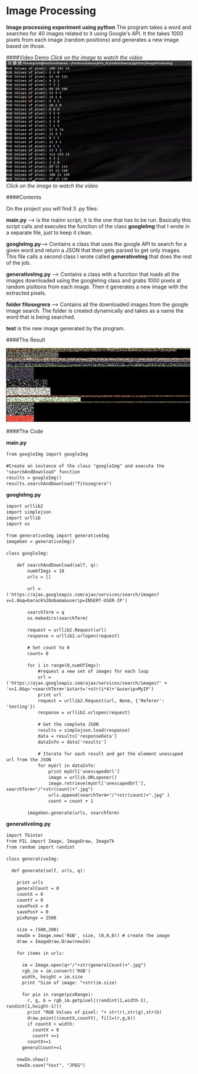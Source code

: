 Image Processing
================

**Image processing experiment using python** The program takes a word and searches for 40 images related to it using Google's API. It the takes 1000 pixels from each image (random positions) and generates a new image based on those.

####Video Demo
*Click on the image to watch the video*
[![thumb.png](/week3/imageProcessing/thumb.png)](https://www.youtube.com/watch?v=KpD7MqYX5Ew)
*Click on the image to watch the video*

####Contents

On the project you will find 3 .py files:

**main.py** --> is the mainn script, it is the one that has to be run. Basically this script calls and executes the function of the class **googleImg** that I wrote in a separate file, just to keep it clean.

**googleImg.py**--> Contains a class that uses the google API to search for a given word and return a JSON that then gets parsed to get only images. This file calls a second class I wrote called **generativeImg** that does the rest of the job.

**generativeImg.py** --> Contains a class with a function that loads all the images downloaded using the googleImg class and grabs 1000 pixels at random pisitions from each image. Then it generates a new image with the extracted pixels.

**folder fitosegrera** --> Contains all the downloaded images from the google image search. The folder is created dynamically and takes as a name the word that is being searched.

**test** is the new image generated by the program.

####The Result

![test.jpg](/week3/imageProcessing/test)

####The Code

**main.py**

	from googleImg import googleImg

	#Create an instance of the class "googleImg" and execute the "searchAndDownload" function
	results = googleImg()
	results.searchAndDownload("fitosegrera")


**googleImg.py**

	import urllib2
	import simplejson
	import urllib
	import os

	from generativeImg import generativeImg
	imageGen = generativeImg()

	class googleImg:

		def searchAndDownload(self, q):
			numOfImgs = 10
			urls = []

			url = ('https://ajax.googleapis.com/ajax/services/search/images?v=1.0&q=barack%20obama&userip=INSERT-USER-IP')

			searchTerm = q
			os.makedirs(searchTerm)

			request = urllib2.Request(url)
			response = urllib2.urlopen(request)

			# Set count to 0
			count= 0

			for i in range(0,numOfImgs):
			    #request a new set of images for each loop
			    url = ('https://ajax.googleapis.com/ajax/services/search/images?' + 'v=1.0&q='+searchTerm+'&start='+str(i*4)+'&userip=MyIP')
			    print url
			    request = urllib2.Request(url, None, {'Referer': 'testing'})
			    response = urllib2.urlopen(request)

			    # Get the complete JSON
			    results = simplejson.load(response)
			    data = results['responseData']
			    dataInfo = data['results']

			    # Iterate for each result and get the element unescaped url from the JSON
			    for myUrl in dataInfo:
			        print myUrl['unescapedUrl']
			        image = urllib.URLopener()
			        image.retrieve(myUrl['unescapedUrl'], searchTerm+"/"+str(count)+".jpg")
			        urls.append(searchTerm+"/"+str(count)+".jpg" )
			        count = count + 1

			imageGen.generate(urls, searchTerm)  


**generativeImg.py**

	import Tkinter
	from PIL import Image, ImageDraw, ImageTk
	from random import randint

	class generativeImg:

	  def generate(self, urls, q):

	    print urls
	    generalCount = 0
	    countX = 0
	    countY = 0
	    savePosX = 0
	    savePosY = 0
	    pixRange = 2500

	    size = (500,200)
	    newIm = Image.new('RGB', size, (0,0,0)) # create the image
	    draw = ImageDraw.Draw(newIm)

	    for items in urls:

	      im = Image.open(q+"/"+str(generalCount)+".jpg")
	      rgb_im = im.convert('RGB')
	      width, height = im.size
	      print "Size of image: "+str(im.size)

	      for pix in range(pixRange):
	        r, g, b = rgb_im.getpixel((randint(1,width-1), randint(1,height-1)))
	        print "RGB Values of pixel: "+ str(r),str(g),str(b)
	        draw.point((countX,countY), fill=(r,g,b))
	        if countX > width:
	          countX = 0
	          countY +=1
	        countX+=1
	      generalCount+=1

	    newIm.show()
	    newIm.save("test", "JPEG")

